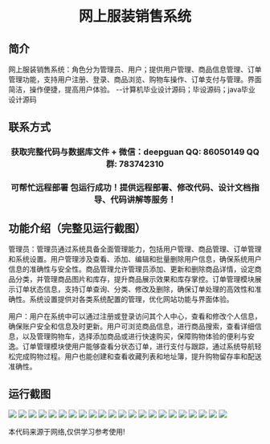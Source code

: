 <p><h1 align="center">网上服装销售系统</h1></p>

## 简介
网上服装销售系统：角色分为管理员、用户；提供用户管理、商品信息管理、订单管理功能，支持用户注册、登录、商品浏览、购物车操作、订单支付与管理。界面简洁，操作便捷，提高用户体验。    --计算机毕业设计源码；毕设源码；java毕业设计源码


## 联系方式
<p><h3 align="center">获取完整代码与数据库文件 + 微信：deepguan QQ: 86050149 QQ群: 783742310</h3></p>
<p><h3 align="center">可帮忙远程部署 包运行成功！提供远程部署、修改代码、设计文档指导、代码讲解等服务！</h3></p>

## 功能介绍（完整见运行截图）
管理员：管理员通过系统具备全面管理能力，包括用户管理、商品管理、订单管理和系统设置。用户管理涉及查看、添加、编辑和批量删除用户信息，确保系统用户信息的准确性与安全性。商品管理允许管理员添加、更新和删除商品详情，设定商品分类，并管理商品图片和库存，提升商品展示效果和库存掌控。订单管理模块展示订单状态信息，支持订单查询、分类、修改及删除，确保订单处理的高效性和准确性。系统设置提供对各类系统配置的管理，优化网站功能与界面体验。

用户：用户在系统中可以通过注册或登录访问其个人中心，查看和修改个人信息，确保账户安全和信息及时更新。用户可浏览商品信息，进行商品搜索，查看详细信息，以及管理购物车，选择添加商品或进行快速购买，保障购物体验的便利与安逸。订单管理模块使用户能够查看分状态订单，进行支付与跟踪，通过系统导航轻松完成购物过程。用户也能创建和查看收藏列表和地址簿，提升购物留存率和配送准确性。


## 运行截图
![](img/001.jpg)
![](img/002.jpg)
![](img/003.jpg)
![](img/004.jpg)
![](img/005.jpg)
![](img/006.jpg)
![](img/007.jpg)
![](img/008.jpg)
![](img/009.jpg)
![](img/010.jpg)
![](img/011.jpg)
![](img/012.jpg)
![](img/013.jpg)
![](img/014.jpg)
![](img/015.jpg)
![](img/016.jpg)
![](img/017.jpg)
![](img/018.jpg)
![](img/019.jpg)
![](img/020.jpg)
![](img/021.jpg)
![](img/022.jpg)

<p>本代码来源于网络,仅供学习参考使用!</p>
